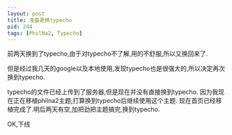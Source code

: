 ```yaml
---
layout: post
title: 准备更换typecho
pid: 244
tags: [PhilNa2, Typecho]
---
```

前两天换到了typecho,由于对typecho不了解,用的不舒服,所以又换回来了.

但是经过我几天的google以及本地使用,发现typecho也是很强大的,所以决定再次换到typecho.

typecho的文件已经上传到了服务器,但是现在并没有直接换到typecho.
因为我现在正在移植philna2主题,打算换到typecho后继续使用这个主题.
现在首页已经移植完成了.明后两天有空,加把劲把主题搞完,换到typecho.

OK,下线

